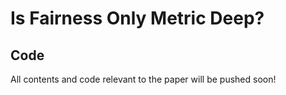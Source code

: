 # Is Fairness Only Metric Deep?

## Code
All contents and code relevant to the paper will be pushed soon!
